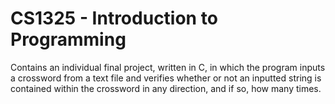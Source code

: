 # CS1325 - Introduction to Programming
Contains an individual final project, written in C, in which the program inputs a crossword from a text file and verifies whether or not an inputted string is contained within the crossword in any direction, and if so, how many times.
